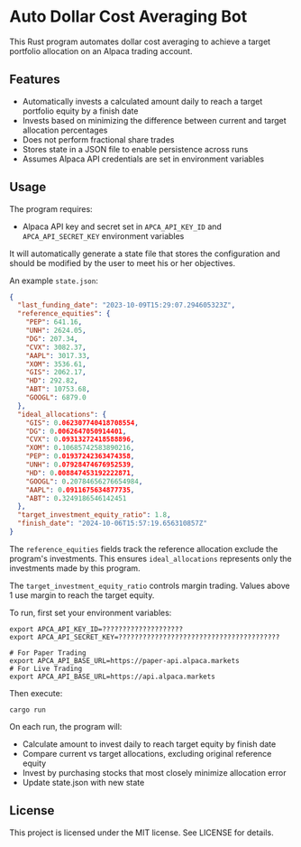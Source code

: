 # Auto Dollar Cost Averaging Bot

This Rust program automates dollar cost averaging to achieve a target portfolio allocation on an Alpaca trading account. 

## Features

- Automatically invests a calculated amount daily to reach a target portfolio equity by a finish date 
- Invests based on minimizing the difference between current and target allocation percentages
- Does not perform fractional share trades
- Stores state in a JSON file to enable persistence across runs
- Assumes Alpaca API credentials are set in environment variables

## Usage

The program requires:

- Alpaca API key and secret set in `APCA_API_KEY_ID` and `APCA_API_SECRET_KEY` environment variables

It will automatically generate a state file that stores the configuration and should be modified by the user to meet his or her objectives.

An example `state.json`:

```json
{
  "last_funding_date": "2023-10-09T15:29:07.294605323Z",
  "reference_equities": {
    "PEP": 641.16,
    "UNH": 2624.05, 
    "DG": 207.34,
    "CVX": 3082.37,
    "AAPL": 3017.33,
    "XOM": 3536.61, 
    "GIS": 2062.17,
    "HD": 292.82,
    "ABT": 10753.68,
    "GOOGL": 6879.0
  },
  "ideal_allocations": {
    "GIS": 0.062307740418708554,
    "DG": 0.0062647050914401,
    "CVX": 0.09313272418588896,
    "XOM": 0.10685742583890216,
    "PEP": 0.01937242363474358,
    "UNH": 0.07928474676952539,
    "HD": 0.008847453192222871, 
    "GOOGL": 0.20784656276654984,
    "AAPL": 0.0911675634877735,
    "ABT": 0.3249186546142451
  },
  "target_investment_equity_ratio": 1.8,
  "finish_date": "2024-10-06T15:57:19.656310857Z" 
}
```

The `reference_equities` fields track the reference allocation exclude the program's investments. This ensures `ideal_allocations` represents only the investments made by this program.

The `target_investment_equity_ratio` controls margin trading. Values above 1 use margin to reach the target equity.

To run, first set your environment variables:
```
export APCA_API_KEY_ID=????????????????????
export APCA_API_SECRET_KEY=????????????????????????????????????????

# For Paper Trading
export APCA_API_BASE_URL=https://paper-api.alpaca.markets
# For Live Trading
export APCA_API_BASE_URL=https://api.alpaca.markets
```

Then execute:

```
cargo run
```

On each run, the program will:

- Calculate amount to invest daily to reach target equity by finish date 
- Compare current vs target allocations, excluding original reference equity
- Invest by purchasing stocks that most closely minimize allocation error
- Update state.json with new state

## License

This project is licensed under the MIT license. See LICENSE for details.
